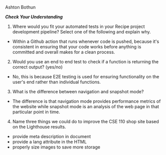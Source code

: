 Ashton Bothun

***Check Your Understanding***
1) Where would you fit your automated tests in your Recipe project development pipeline? Select one of the following and explain why.

- Within a Github action that runs whenever code is pushed, because it's consistent in ensuring that your code works before anything is committed and overall makes for a clean process.


2) Would you use an end to end test to check if a function is returning the correct output? (yes/no)
- No, this is because E2E testing is used for ensuring functionality on the user's end rather than individual functions. 

3) What is the difference between navigation and snapshot mode?
- The difference is that navigation mode provides performance metrics of the website while snapshot mode is an analysis of the web page in that particular point in time. 

4) Name three things we could do to improve the CSE 110 shop site based on the Lighthouse results.
- provide meta description in document
- provide a lang attribute in the HTML
- properly size images to save more storage





